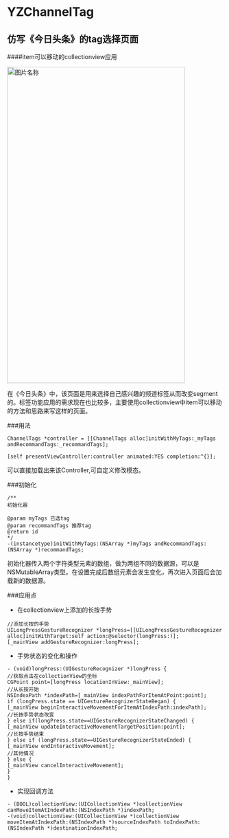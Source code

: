 # YZChannelTag
## 仿写《今日头条》的tag选择页面

####item可以移动的collectionview应用

<img src="https://github.com/Shin1122/YZChannelTag/blob/master/taggif.gif" width = "414" height = "736" alt="图片名称" align=center />

在《今日头条》中，该页面是用来选择自己感兴趣的频道标签从而改变segment的。标签功能应用的需求现在也比较多，主要使用collectionview中item可以移动的方法和思路来写这样的页面。

###用法

```
ChannelTags *controller = [[ChannelTags alloc]initWithMyTags:_myTags andRecommandTags:_recommandTags];

[self presentViewController:controller animated:YES completion:^{}];
```
可以直接加载出来该Controller,可自定义修改模态。

###初始化
```
/**
初始化器

@param myTags 已选tag
@param recommandTags 推荐tag
@return id
*/
-(instancetype)initWithMyTags:(NSArray *)myTags andRecommandTags:(NSArray *)recommandTags;

```
初始化器传入两个字符类型元素的数组，做为两组不同的数据源，可以是NSMutableArray类型。在设置完成后数组元素会发生变化，再次进入页面后会加载新的数据源。

###应用点
* 在collectionview上添加的长按手势
```
//添加长按的手势
UILongPressGestureRecognizer *longPress=[[UILongPressGestureRecognizer alloc]initWithTarget:self action:@selector(longPress:)];
[_mainView addGestureRecognizer:longPress];
```
* 手势状态的变化和操作
```
- (void)longPress:(UIGestureRecognizer *)longPress {
//获取点击在collectionView的坐标
CGPoint point=[longPress locationInView:_mainView];
//从长按开始
NSIndexPath *indexPath=[_mainView indexPathForItemAtPoint:point];
if (longPress.state == UIGestureRecognizerStateBegan) {
[_mainView beginInteractiveMovementForItemAtIndexPath:indexPath];
//长按手势状态改变
} else if(longPress.state==UIGestureRecognizerStateChanged) {
[_mainView updateInteractiveMovementTargetPosition:point];
//长按手势结束
} else if (longPress.state==UIGestureRecognizerStateEnded) {
[_mainView endInteractiveMovement];
//其他情况
} else {
[_mainView cancelInteractiveMovement];
}
}
```
* 实现回调方法
```
- (BOOL)collectionView:(UICollectionView *)collectionView canMoveItemAtIndexPath:(NSIndexPath *)indexPath;
-(void)collectionView:(UICollectionView *)collectionView moveItemAtIndexPath:(NSIndexPath *)sourceIndexPath toIndexPath:(NSIndexPath *)destinationIndexPath;
```





